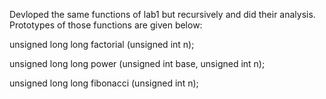 Devloped the same functions of lab1 but recursively and did their analysis. Prototypes of those functions are given below:

unsigned long long factorial (unsigned int n);

unsigned long long power (unsigned int base, unsigned int n);

unsigned long long fibonacci (unsigned int n);
